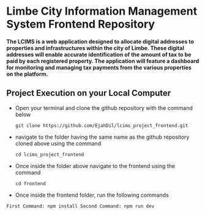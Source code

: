 # Limbe City Information Management System Frontend Repository
#### The LCIMS is a web application designed to allocate digital addresses to properties and infrastructures within the city of Limbe. These digital addresses will enable accurate identification of the amount of tax to be paid by each registered property. The application will feature a dashboard for monitoring and managing tax payments from the various properties on the platform.

## Project Execution on your Local Computer

- Open your terminal and clone the github repository with the command below

  `
   git clone https://github.com/EjahDil/lcims_project_frontend.git
  `
  
- navigate to the folder having the same name as the github repository cloned above using the command

  `
   cd lcims_project_frontend
  `
 - Once inside the folder above navigate to the frontend using the command

   `
   cd frontend
   `
   
 - Once inside the frontend folder, run the following commands

`
First Command: npm install
Second Command: npm run dev 
`
